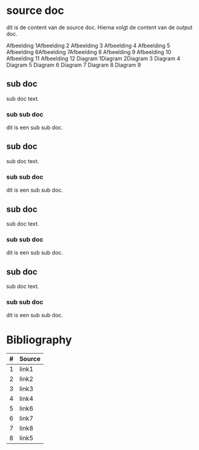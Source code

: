
# source doc

dit is de content van de source doc. Hierna volgt de content van de output doc.


Afbeelding 1Afbeelding 2
Afbeelding 3
Afbeelding 4
Afbeelding 5
Afbeelding 6Afbeelding 7Afbeelding 8
Afbeelding 9 Afbeelding 10 Afbeelding 11     Afbeelding 12
Diagram 1Diagram 2Diagram 3
Diagram 4
Diagram 5
Diagram 6        Diagram 7                            Diagram 8
Diagram 9

## sub doc

sub doc text.
### sub sub doc

dit is een sub sub doc.

## sub doc

sub doc text.
### sub sub doc

dit is een sub sub doc.
## sub doc

sub doc text.
### sub sub doc

dit is een sub sub doc.

## sub doc

sub doc text.
### sub sub doc

dit is een sub sub doc.

# Bibliography


|#|Source|
|:---:|:---|
| 1 | link1 | 
| 2 | link2 | 
| 3 | link3 | 
| 4 | link4 | 
| 5 | link6 | 
| 6 | link7 | 
| 7 | link8 | 
| 8 | link5 | 
